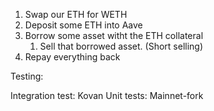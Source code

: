 1. Swap our ETH for WETH
2. Deposit some ETH into Aave
3. Borrow some asset witht the ETH collateral
   1. Sell that borrowed asset. (Short selling)
4. Repay everything back


Testing:

Integration test: Kovan
Unit tests: Mainnet-fork
